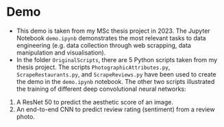 # Demo
* This demo is taken from my MSc thesis project in 2023. The Jupyter Notebook ```demo.ipynb``` demonstrates the most relevant tasks to data engineering (e.g. data collection through web scrapping, data manipulation and visualisation).
* In the folder ```OriginalScripts```, there are 5 Python scripts taken from my thesis project. The scripts ```PhotographicAttributes.py```, ```ScrapeRestaurants.py```, and ```ScrapeReviews.py``` have been used to create the demo in the ```demo.ipynb``` notebook. The other two scripts illustrated the training of different deep convolutional neural networks:
1. A ResNet 50 to predict the aesthetic score of an image.
2. An end-to-end CNN to predict review rating (sentiment) from a review photo.
